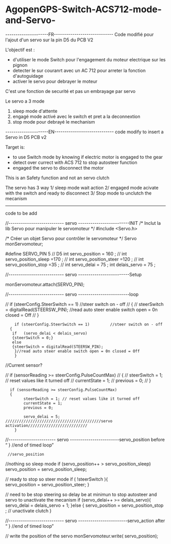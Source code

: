 # AgopenGPS-Switch-ACS712-mode-and-Servo-


---------------------FR-----------------------------
Code modifié pour l'ajout d'un servo sur la pin D5  du PCB  V2
 
 L'objectif  est : 
 - d'utiliser le mode Switch  pour l'engagement du moteur electrique   sur les pignon
 - detecter le sur couranrt  avec un AC 712 pour arreter la fonction d'autoguidage 
 - activer le servo pour debrayer le moteur 
 
 C'est une fonction de securité  et pas un embrayage par servo 
   
  Le servo a 3 mode
  1)  sleep  mode d'attente 
  2) engagé  mode activé  avec le switch et pret a la deconnextion
  3) stop mode  pour debrayé le mechanism 


---------------------EN-----------------------------
code modify to insert a Servo  in D5  PCB v2    
 
 Target  is: 
 - to use Switch   mode   by  knowing  if  electric motor   is engaged to the gear
 - detect  over currect  with ACS  712  to   stop   autosteer   function
 - engaged  the  servo to disconnect the  motor 
 
 This is an Safety function and  not an servo clutch 
 
The servo  has  3  way
  1/  sleep mode wait  action 
  2/ engaged  mode acivate  with the switch  and  ready to disconnect
  3/  Stop mode   to unclutch  the mecanism
  

  
  
 ----------------------------------------------------------------------------------------------------------------------------------------------------------------------- 
 code  to be add 
  
   //--------------------------- servo -------------------------INIT
 /* Inclut la lib Servo pour manipuler le servomoteur */
#include <Servo.h>

/* Créer un objet Servo pour contrôler le servomoteur */
Servo monServomoteur;

#define SERVO_PIN 5       // D5
int servo_position = 160 ; //
int servo_position_sleep =170 ; //
int servo_position_steer =120 ; //
int servo_position_stop =35 ; //
int servo_delai = 75 ;
int delais_servo = 75 ;







  //--------------------------- servo -------------------------Setup

   monServomoteur.attach(SERVO_PIN);










  //--------------------------- servo -------------------------loop

// if (steerConfig.SteerSwitch == 1)         //steer switch on - off
//    {
//    steerSwitch = digitalRead(STEERSW_PIN); //read auto steer enable switch open = 0n closed = Off
// }

 
 
        if (steerConfig.SteerSwitch == 1)         //steer switch on - off
      {
       if   (servo_delai < delais_servo)
       {steerSwitch = 0;}
       else
       {steerSwitch = digitalRead(STEERSW_PIN);
        }//read auto steer enable switch open = 0n closed = Off
        }
        





 //Current sensor?        

//     if (sensorReading >= steerConfig.PulseCountMax)
//      {
//          steerSwitch = 1; // reset values like it turned off
//          currentState = 1;
//          previous = 0;
//      }


      if (sensorReading >= steerConfig.PulseCountMax)
      {
            steerSwitch = 1; // reset values like it turned off
            currentState = 1;
            previous = 0;          
   
            servo_delai = 5; //////////////////////////////////////////servo activation//////////////////////////
        }  
     

        
  //----------------------- servo ------------------------servo_position  before  “  } //end of timed loop”

     //servo_position

//nothing   so sleep mode
if (servo_position++ > servo_position_sleep) servo_position = servo_position_sleep;

// ready  to stop  so steer mode
if ( !steerSwitch ){  
  servo_position = servo_position_steer;
}

//  need to be stop steering  so delay  be at minimun   to stop  autosteer  and  servo to unactivate the mecanism
if (servo_delai++ >=  delais_servo){
  servo_delai = delais_servo + 1;
}else
{    servo_position = servo_position_stop ;  // unactivate  clutch
}




      
  //--------------------------- servo ------------------------servo_action  after  “  } //end of timed loop”

//  write the position of the servo
   monServomoteur.write( servo_position);        

